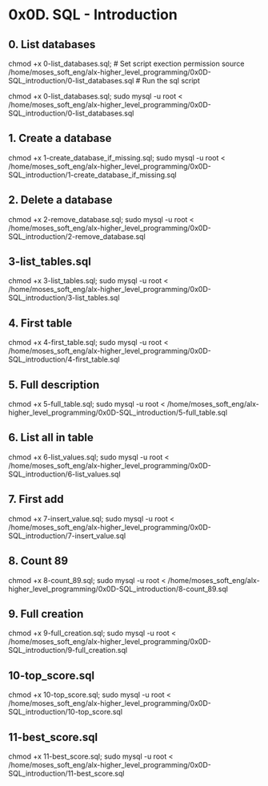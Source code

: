 # 0x0D. SQL - Introduction

## 0. List databases
chmod +x 0-list_databases.sql;  # Set script exection permission
source /home/moses_soft_eng/alx-higher_level_programming/0x0D-SQL_introduction/0-list_databases.sql # Run the sql script

chmod +x 0-list_databases.sql; 
sudo mysql -u root < /home/moses_soft_eng/alx-higher_level_programming/0x0D-SQL_introduction/0-list_databases.sql

## 1. Create a database
chmod +x 1-create_database_if_missing.sql; 
sudo mysql -u root < /home/moses_soft_eng/alx-higher_level_programming/0x0D-SQL_introduction/1-create_database_if_missing.sql

## 2. Delete a database
chmod +x 2-remove_database.sql; 
sudo mysql -u root < /home/moses_soft_eng/alx-higher_level_programming/0x0D-SQL_introduction/2-remove_database.sql

## 3-list_tables.sql
chmod +x 3-list_tables.sql; 
sudo mysql -u root < /home/moses_soft_eng/alx-higher_level_programming/0x0D-SQL_introduction/3-list_tables.sql

## 4. First table 
chmod +x 4-first_table.sql; 
sudo mysql -u root < /home/moses_soft_eng/alx-higher_level_programming/0x0D-SQL_introduction/4-first_table.sql

## 5. Full description
chmod +x 5-full_table.sql; 
sudo mysql -u root < /home/moses_soft_eng/alx-higher_level_programming/0x0D-SQL_introduction/5-full_table.sql

## 6. List all in table
chmod +x 6-list_values.sql; 
sudo mysql -u root < /home/moses_soft_eng/alx-higher_level_programming/0x0D-SQL_introduction/6-list_values.sql

## 7. First add
chmod +x 7-insert_value.sql; 
sudo mysql -u root < /home/moses_soft_eng/alx-higher_level_programming/0x0D-SQL_introduction/7-insert_value.sql

## 8. Count 89
chmod +x 8-count_89.sql; 
sudo mysql -u root < /home/moses_soft_eng/alx-higher_level_programming/0x0D-SQL_introduction/8-count_89.sql

## 9. Full creation
chmod +x 9-full_creation.sql; 
sudo mysql -u root < /home/moses_soft_eng/alx-higher_level_programming/0x0D-SQL_introduction/9-full_creation.sql

## 10-top_score.sql
chmod +x 10-top_score.sql; 
sudo mysql -u root < /home/moses_soft_eng/alx-higher_level_programming/0x0D-SQL_introduction/10-top_score.sql

## 11-best_score.sql
chmod +x 11-best_score.sql; 
sudo mysql -u root < /home/moses_soft_eng/alx-higher_level_programming/0x0D-SQL_introduction/11-best_score.sql